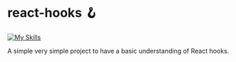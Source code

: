 # react-hooks 🪝

[![My Skills](https://skillicons.dev/icons?i=vite,react)](https://skillicons.dev)

A simple very simple project to have a basic understanding of React hooks.
